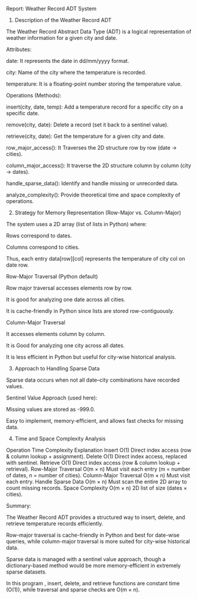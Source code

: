 Report: Weather Record ADT System
1. Description of the Weather Record ADT

The Weather Record Abstract Data Type (ADT) is a logical representation of weather information for a given city and date.

Attributes:

date: It represents the date in dd/mm/yyyy format.

city: Name of the city where the temperature is recorded.

temperature: It is a floating-point number storing the temperature value.

Operations (Methods):

insert(city, date, temp): Add a temperature record for a specific city on a specific date.

remove(city, date): Delete a record (set it back to a sentinel value).

retrieve(city, date): Get the temperature for a given city and date.

row_major_access(): It Traverses the 2D structure row by row (date → cities).

column_major_access(): It traverse the 2D structure column by column (city → dates).

handle_sparse_data(): Identify and handle missing or unrecorded data.

analyze_complexity(): Provide theoretical time and space complexity of operations.

2. Strategy for Memory Representation (Row-Major vs. Column-Major)

The system uses a 2D array (list of lists in Python) where:

Rows correspond to dates.

Columns correspond to cities.

Thus, each entry data[row][col] represents the temperature of city col on date row.

Row-Major Traversal (Python default)

Row major traversal accesses elements row by row.

It is good for analyzing one date across all cities.

It is cache-friendly in Python since lists are stored row-contiguously.

Column-Major Traversal

It accesses elements column by column.

It is Good for analyzing one city across all dates.

It is less efficient in Python but useful for city-wise historical analysis.

3. Approach to Handling Sparse Data

Sparse data occurs when not all date–city combinations have recorded values.

Sentinel Value Approach (used here):

Missing values are stored as -999.0.

Easy to implement, memory-efficient, and allows fast checks for missing data.

4. Time and Space Complexity Analysis

Operation              Time Complexity	Explanation
Insert	               O(1)	            Direct index access (row & column lookup + assignment).
Delete	               O(1)	            Direct index access, replaced with sentinel.
Retrieve            	 O(1)	            Direct index access (row & column lookup + retrieval).
Row-Major Traversal 	 O(m × n)        	Must visit each entry (m = number of dates, n = number of cities).
Column-Major Traversal O(m × n)        	Must visit each entry.
Handle Sparse Data	   O(m × n)	        Must scan the entire 2D array to count missing records.
Space Complexity	     O(m × n)	        2D list of size (dates × cities).

Summary:

The Weather Record ADT provides a structured way to insert, delete, and retrieve temperature records efficiently.

Row-major traversal is cache-friendly in Python and best for date-wise queries, while column-major traversal is more suited for city-wise historical data.

Sparse data is managed with a sentinel value approach, though a dictionary-based method would be more memory-efficient in extremely sparse datasets.

In this program , insert, delete, and retrieve functions are constant time (O(1)), while traversal and sparse checks are O(m × n).

